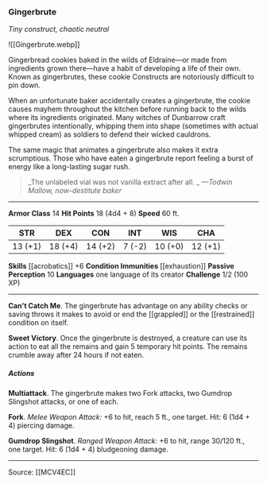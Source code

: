 ### Gingerbrute
_Tiny construct, chaotic neutral_

![[Gingerbrute.webp]]

Gingerbread cookies baked in the wilds of Eldraine—or made from ingredients grown there—have a habit of developing a life of their own. Known as gingerbrutes, these cookie Constructs are notoriously difficult to pin down.

When an unfortunate baker accidentally creates a gingerbrute, the cookie causes mayhem throughout the kitchen before running back to the wilds where its ingredients originated. Many witches of Dunbarrow craft gingerbrutes intentionally, whipping them into shape (sometimes with actual whipped cream) as soldiers to defend their wicked cauldrons.

The same magic that animates a gingerbrute also makes it extra scrumptious. Those who have eaten a gingerbrute report feeling a burst of energy like a long-lasting sugar rush.

> _The unlabeled vial was not vanilla extract after all.
_
> _—Todwin Mallow, now-destitute baker_




---

**Armor Class** 14
**Hit Points** 18 (4d4 + 8)
**Speed** 60 ft.

| STR     | DEX     | CON     | INT     | WIS     | CHA     |
|---------|---------|---------|---------|---------|---------|
| 13 (+1) | 18 (+4) | 14 (+2) | 7 (-2) | 10 (+0) | 12 (+1) |

**Skills** [[acrobatics]] +6
**Condition Immunities** [[exhaustion]]
**Passive Perception** 10
**Languages** one language of its creator
**Challenge** 1/2 (100 XP)

---

**Can't Catch Me**. The gingerbrute has advantage on any ability checks or saving throws it makes to avoid or end the [[grappled]] or the [[restrained]] condition on itself.

**Sweet Victory**. Once the gingerbrute is destroyed, a creature can use its action to eat all the remains and gain 5 temporary hit points. The remains crumble away after 24 hours if not eaten.

##### Actions
**Multiattack**. The gingerbrute makes two Fork attacks, two Gumdrop Slingshot attacks, or one of each.

**Fork**. _Melee Weapon Attack:_ +6 to hit, reach 5 ft., one target. Hit: 6 (1d4 + 4) piercing damage.

**Gumdrop Slingshot**. _Ranged Weapon Attack:_ +6 to hit, range 30/120 ft., one target. Hit: 6 (1d4 + 4) bludgeoning damage.


---

Source: [[MCV4EC]]